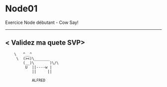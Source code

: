 # Node01
 Exercice Node débutant - Cow Say!

  ____________________
< Validez ma quete SVP>
 ---------------------
        \   ^__^
         \  (><)\_______
            (__)\       )\/\
             U  ||----w |
                ||     ||

                ALFRED

